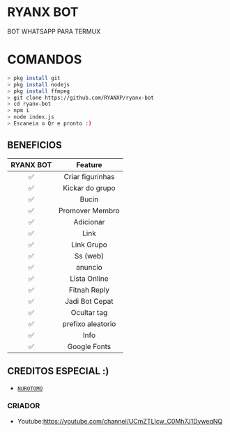 # RYANX BOT
BOT WHATSAPP PARA TERMUX

# COMANDOS
```bash
> pkg install git
> pkg install nodejs
> pkg install ffmpeg
> git clone https://github.com/RYANXP/ryanx-bot
> cd ryanx-bot
> npm i
> node index.js
> Escaneia o Qr e pronto :)
```

## BENEFICIOS

| RYANX BOT       |                Feature           |
| :-----------: | :--------------------------------: |
|       ✅       | Criar figurinhas                 |
|       ✅       | Kickar do grupo                        |
|       ✅       | Bucin                            |
|       ✅       | Promover Membro                 |
|       ✅       | Adicionar                             |
|       ✅       | Link                             |
|       ✅       | Link Grupo                        |
|       ✅       | Ss (web)                         |
|       ✅       | anuncio                       |
|       ✅       | Lista Online                      |
|       ✅       | Fitnah Reply                     |
|       ✅       | Jadi Bot Cepat                   |
|       ✅       | Ocultar tag                        |
|       ✅       | prefixo aleatorio                   |
|       ✅       | Info                             |
|       ✅       | Google Fonts                      |

## CREDITOS ESPECIAL :)
* [`NUROTOMO`](https://github.com/Nurotomo)

### CRIADOR
* Youtube:https://youtube.com/channel/UCmZTLIcw_C0Mh7J1DyweqNQ
